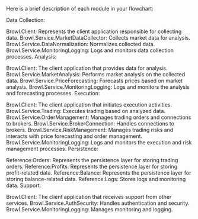 
Here is a brief description of each module in your flowchart:

Data Collection:

Browl.Client: Represents the client application responsible for collecting data.
Browl.Service.MarketDataCollector: Collects market data for analysis.
Browl.Service.DataNormalization: Normalizes collected data.
Browl.Service.MonitoringLogging: Logs and monitors data collection processes.
Analysis:

Browl.Client: The client application that provides data for analysis.
Browl.Service.MarketAnalysis: Performs market analysis on the collected data.
Browl.Service.PriceForecasting: Forecasts prices based on market analysis.
Browl.Service.MonitoringLogging: Logs and monitors the analysis and forecasting processes.
Execution:

Browl.Client: The client application that initiates execution activities.
Browl.Service.Trading: Executes trading based on analyzed data.
Browl.Service.OrderManagement: Manages trading orders and connections to brokers.
Browl.Service.BrokerConnection: Handles connections to brokers.
Browl.Service.RiskManagement: Manages trading risks and interacts with price forecasting and order management.
Browl.Service.MonitoringLogging: Logs and monitors the execution and risk management processes.
Persistence:

Reference:Orders: Represents the persistence layer for storing trading orders.
Reference:Profits: Represents the persistence layer for storing profit-related data.
Reference:Balance: Represents the persistence layer for storing balance-related data.
Reference:Logs: Stores logs and monitoring data.
Support:

Browl.Client: The client application that receives support from other services.
Browl.Service.AuthSecurity: Handles authentication and security.
Browl.Service.MonitoringLogging: Manages monitoring and logging.
